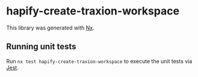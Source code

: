 # hapify-create-traxion-workspace

This library was generated with [Nx](https://nx.dev).

## Running unit tests

Run `nx test hapify-create-traxion-workspace` to execute the unit tests via
[Jest](https://jestjs.io).
